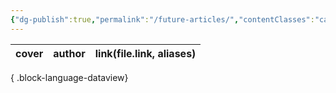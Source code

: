 ```yaml
---
{"dg-publish":true,"permalink":"/future-articles/","contentClasses":"cards cards-cover cards-cover-no-border"}
---
```


| cover | author | link(file.link, aliases) |
| ----- | ------ | ------------------------ |

{ .block-language-dataview}